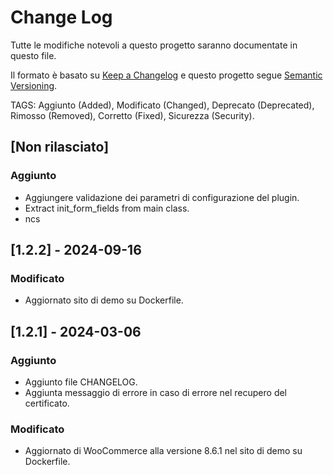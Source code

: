 # Change Log

Tutte le modifiche notevoli a questo progetto saranno documentate in questo file.

Il formato è basato su [Keep a Changelog](http://keepachangelog.com/)
e questo progetto segue [Semantic Versioning](http://semver.org/).


TAGS: Aggiunto (Added), Modificato (Changed), Deprecato (Deprecated), Rimosso (Removed), Corretto (Fixed), Sicurezza (Security).


## [Non rilasciato]

### Aggiunto
- Aggiungere validazione dei parametri di configurazione del plugin.
- Extract init_form_fields from main class.
- ncs

## [1.2.2] - 2024-09-16
### Modificato
- Aggiornato sito di demo su Dockerfile.

## [1.2.1] - 2024-03-06

### Aggiunto
- Aggiunto file CHANGELOG.
- Aggiunta messaggio di errore in caso di errore nel recupero del certificato.

### Modificato
- Aggiornato di WooCommerce alla versione 8.6.1 nel sito di demo su Dockerfile.
